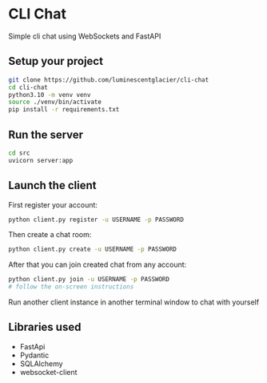 # CLI Chat
Simple cli chat using WebSockets and FastAPI

## Setup your project

```bash
git clone https://github.com/luminescentglacier/cli-chat
cd cli-chat
python3.10 -m venv venv
source ./venv/bin/activate
pip install -r requirements.txt
```

## Run the server

```bash
cd src
uvicorn server:app
```

## Launch the client
First register your account:

```bash
python client.py register -u USERNAME -p PASSWORD
```

Then create a chat room:

```bash
python client.py create -u USERNAME -p PASSWORD
```

After that you can join created chat from any account:

```bash
python client.py join -u USERNAME -p PASSWORD
# follow the on-screen instructions
```
Run another client instance in another terminal window to chat with yourself

## Libraries used

- FastApi
- Pydantic 
- SQLAlchemy
- websocket-client